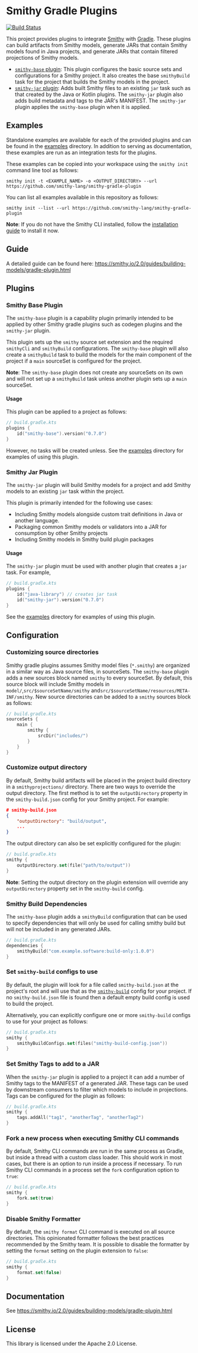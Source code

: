 # Smithy Gradle Plugins
[![Build Status](https://github.com/awslabs/smithy-gradle-plugin/workflows/ci/badge.svg)](https://github.com/awslabs/smithy-gradle-plugin/actions/workflows/ci.yml)

This project provides plugins to integrate [Smithy](https://smithy.io/2.0/index.html) with [Gradle](https://gradle.org/). 
These plugins can build artifacts from Smithy models, generate JARs that contain Smithy models found in Java projects, 
and generate JARs that contain filtered projections of Smithy models.

- [`smithy-base` plugin](#smithy-base-plugin):  This plugin configures the basic source sets and configurations for a Smithy project. It also creates 
  the base `smithyBuild` task for the project that builds the Smithy models in the project.
- [`smithy-jar` plugin](#smithy-jar-plugin): Adds built Smithy files to an existing `jar` task such as that created by the Java or Kotlin plugins. 
  The `smithy-jar` plugin also adds build metadata and tags to the JAR's MANIFEST. The `smithy-jar` plugin applies the `smithy-base` plugin when it is applied.

## Examples
Standalone examples are available for each of the provided plugins and can be found in the [examples](./examples) 
directory. In addition to serving as documentation, these examples are run as an integration tests for the plugins.

These examples can be copied into your workspace using the `smithy init` command line tool as follows:

```console
smithy init -t <EXAMPLE_NAME> -o <OUTPUT_DIRECTORY> --url https://github.com/smithy-lang/smithy-gradle-plugin
```

You can list all examples available in this repository as follows: 
```consoles
smithy init --list --url https://github.com/smithy-lang/smithy-gradle-plugin
```

**Note**: If you do not have the Smithy CLI installed, follow the [installation guide](https://smithy.io/2.0/guides/smithy-cli/cli_installation.html) 
to install it now.

## Guide
A detailed guide can be found here: https://smithy.io/2.0/guides/building-models/gradle-plugin.html

## Plugins
### Smithy Base Plugin
The `smithy-base` plugin is a capability plugin primarily intended to be applied by other Smithy gradle plugins such as 
codegen plugins and the `smithy-jar` plugin.

This plugin sets up the `smithy` source set extension and the required `smithyCli` and 
`smithyBuild` configurations. The `smithy-base` plugin will also create a `smithyBuild` task 
to build the models for the main component of the project if a `main` sourceSet is configured 
for the project.

**Note**: The `smithy-base` plugin does not create any sourceSets on its own and will not set up
a `smithyBuild` task unless another plugin sets up a `main` sourceSet.


#### Usage
This plugin can be applied to a project as follows:
```kotlin 
// build.gradle.kts
plugins {
    id("smithy-base").version("0.7.0")
}
```
However, no tasks will be created unless.
See the [examples](./examples/base-plugin) directory for examples of using this plugin.

### Smithy Jar Plugin
The `smithy-jar` plugin will build Smithy models for a project and add Smithy models to an
existing `jar` task within the project. 

This plugin is primarily intended for the following use cases: 
- Including Smithy models alongside custom trait definitions in Java or another language.
- Packaging common Smithy models or validators into a JAR for consumption by other Smithy projects
- Including Smithy models in Smithy build plugin packages

#### Usage
The `smithy-jar` plugin must be used with another plugin that creates a `jar` task. For example, 

```kotlin 
// build.gradle.kts
plugins {
    id("java-library") // creates jar task
    id("smithy-jar").version("0.7.0")
}
```

See the [examples](./examples/jar-plugin) directory for examples of using this plugin.


## Configuration
### Customizing source directories  
Smithy gradle plugins assumes Smithy model files (`*.smithy`) are organized in a similar way as Java source files, in sourceSets.
The `smithy-base` plugin adds a new sources block named `smithy` to every sourceSet. By default, this source block will include 
Smithy models in `model/`,`src/$sourceSetName/smithy` and`src/$sourceSetName/resources/META-INF/smithy`. New source directories can 
be added to a `smithy` sources block as follows:
```kotlin
// build.gradle.kts
sourceSets {
    main {
        smithy {
            srcDir("includes/")
        }
    }
}
```

### Customize output directory
By default, Smithy build artifacts will be placed in the project build directory
in a `smithyprojections/` directory. There are two ways to override the output directory. 
The first method is to set the `outputDirectory` property in the `smithy-build.json` config 
for your Smithy project. For example:

```json 
# smithy-build.json
{
    "outputDirectory": "build/output",
    ...
} 
```

The output directory can also be set explicitly configured for the plugin: 
```kotlin
// build.gradle.kts
smithy {
    outputDirectory.set(file("path/to/output"))
}
```


**Note**: Setting the output directory on the plugin extension will override any 
`outputDirectory` property set in the `smithy-build` config.


### Smithy Build Dependencies
The `smithy-base` plugin adds a `smithyBuild` configuration that can be used to 
specify dependencies that will only be used for calling smithy build but will 
not be included in any generated JARs. 

```kotlin 
// build.gradle.kts
dependencies {
    smithyBuild("com.example.software:build-only:1.0.0")
}
```


### Set `smithy-build` configs to use
By default, the plugin will look for a file called `smithy-build.json` at the 
project's root and will use that as the [`smithy-build`](https://smithy.io/2.0/guides/building-models/build-config.html)
config for your project. If no `smithy-build.json` file is found then a default 
empty build config is used to build the project.

Alternatively, you can explicitly configure one or more `smithy-build` configs to use 
for your project as follows:
```kotlin
// build.gradle.kts
smithy { 
    smithyBuildConfigs.set(files("smithy-build-config.json"))
}
```

### Set Smithy Tags to add to a JAR
When the `smithy-jar` plugin is applied to a project it can add a number of Smithy 
tags to the MANIFEST of a generated JAR. These tags can be used by downstream consumers
to filter which models to include in projections. Tags can be configured for the plugin 
as follows: 

```kotlin 
// build.gradle.kts 
smithy {
    tags.addAll("tag1", "anotherTag", "anotherTag2")
}
```

### Fork a new process when executing Smithy CLI commands
By default, Smithy CLI commands are run in the same process as Gradle, but inside a thread with a custom class loader. 
This should work in most cases, but there is an option to run inside a process if necessary. To run Smithy CLI commands
in a process set the `fork` configuration option to `true`: 
```kotlin 
// build.gradle.kts
smithy {
    fork.set(true)
}
```


### Disable Smithy Formatter
By default, the `smithy format` CLI command is executed on all source directories. 
This opinionated formatter follows the best practices recommended by the Smithy team. 
It is possible to disable the formatter by setting the `format` setting on the plugin 
extension to `false`: 
```kotlin
// build.gradle.kts 
smithy {
    format.set(false)
}
```

## Documentation

See https://smithy.io/2.0/guides/building-models/gradle-plugin.html


## License

This library is licensed under the Apache 2.0 License. 
